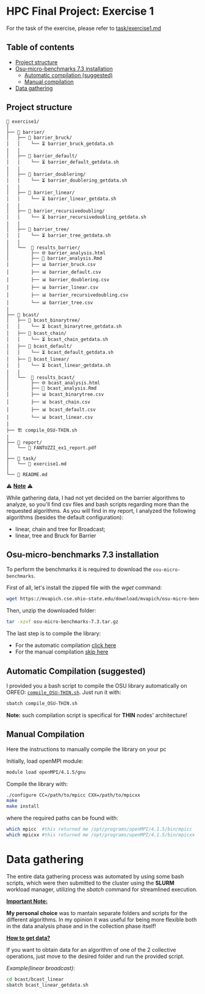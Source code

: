 # HPC Final Project: Exercise 1

For the task of the exercise, please refer to [task/exercise1.md](task/exercise1.md)

## Table of contents
- [Project structure](#project-structure)
- [Osu-micro-benchmarks 7.3 installation](#osu-micro-benchmarks-73-installation)
    - [Automatic compilation (suggested)](#automatic-compilation-suggested)
    - [Manual compilation](#manual-compilation)
- [Data gathering](#data-gathering)

## Project structure

```
📂 exercise1/
│ 
├── 📂 barrier/
│   ├── 📂 barrier_bruck/
│   │    └── ⏳ barrier_bruck_getdata.sh
│   │
│   ├── 📂 barrier_default/
│   │    └── ⏳ barrier_default_getdata.sh
│   │
│   ├── 📂 barrier_doublering/
│   │    └── ⏳ barrier_doublering_getdata.sh
│   │
│   ├── 📂 barrier_linear/
│   │    └── ⏳ barrier_linear_getdata.sh
│   │
│   ├── 📂 barrier_recursivedoubling/
│   │    └── ⏳ barrier_recursivedoubling_getdata.sh
│   │
│   ├── 📂 barrier_tree/
│   │    └── ⏳ barrier_tree_getdata.sh
│   │
│   └──  📂 results_barrier/
│        ├── 🌐 barrier_analysis.html
│        ├── 🔎 barrier_analysis.Rmd
│        ├── 📊 barrier_bruck.csv
│        ├── 📊 barrier_default.csv
│        ├── 📊 barrier_doublering.csv
│        ├── 📊 barrier_linear.csv
│        ├── 📊 barrier_recursivedoubling.csv
│        └── 📊 barrier_tree.csv
│ 
├── 📂 bcast/
│   ├── 📂 bcast_binarytree/
│   │    └── ⏳ bcast_binarytree_getdata.sh
│   ├── 📂 bcast_chain/
│   │    └── ⏳ bcast_chain_getdata.sh
│   ├── 📂 bcast_default/
│   │    └── ⏳ bcast_default_getdata.sh
│   ├── 📂 bcast_linear/
│   │    └── ⏳ bcast_linear_getdata.sh
│   │
│   └──  📂 results_bcast/
│        ├── 🌐 bcast_analysis.html
│        ├── 🔎 bcast_analysis.Rmd
│        ├── 📊 bcast_binarytree.csv
│        ├── 📊 bcast_chain.csv
│        ├── 📊 bcast_default.csv
│        └── 📊 bcast_linear.csv
│
├── 🏗️ compile_OSU-THIN.sh
│
├── 📂 report/
│   └── 📝 FANTUZZI_ex1_report.pdf
│
├── 📂 task/
│   └── 📄 exercise1.md
│
└── 📰 README.md

```

⚠️  **<u>Note</u>** ⚠️ 

While gathering data, I had not yet decided on the barrier algorithms to analyze, so you'll find csv files and bash scripts regarding more than the requested algorithms. As you will find in my report, I analyzed the following algorithms (besides the default configuration):
- linear, chain and tree for Broadcast;
- linear, tree and Bruck for Barrier

## Osu-micro-benchmarks 7.3 installation

To perform the benchmarks it is required to download the `osu-micro-benchmarks`.

First of all, let's install the zipped file with the *wget* command:

```bash
wget https://mvapich.cse.ohio-state.edu/download/mvapich/osu-micro-benchmarks-7.3.tar.gz
```

Then, unzip the downloaded folder:

```bash
tar -xzvf osu-micro-benchmarks-7.3.tar.gz
```
The last step is to compile the library:

- For the automatic compilation [click here](#automatic-compilation) 
- For the manual compilation [skip here](#manual-compilation)

## Automatic Compilation (suggested)

I provided you a bash script to compile the OSU library automatically on ORFEO: [`compile_OSU-THIN.sh`](./compile_OSU-THIN.sh). Just run it with:

```bash
sbatch compile_OSU-THIN.sh
```

**Note:** such compilation script is specifical for **THIN** nodes' architecture!

## Manual Compilation

Here the instructions to manually compile the library on your pc

Initially, load openMPI module:

```bash
module load openMPI/4.1.5/gnu
```

Compile the library with:

```bash
./configure CC=/path/to/mpicc CXX=/path/to/mpicxx
make
make install
```

where the required paths can be found with:

```bash
which mpicc  #this returned me /opt/programs/openMPI/4.1.5/bin/mpicc
which mpicxx #this returned me /opt/programs/openMPI/4.1.5/bin/mpicxx 
```

# Data gathering

The entire data gathering process was automated by using some bash scripts, which were then submitted to the cluster using the **SLURM** workload manager, utilizing the *sbatch* command for streamlined execution.

**<u>Important Note:</u>** 

**My personal choice** was to mantain separate folders and scripts for the different algorithms. In my opinion it was useful for being more flexible both in the data analysis phase and in the collection phase itself!

**<u>How to get data?</u>** 

If you want to obtain data for an algorithm of one of the 2 collective operations, just move to the desired folder and run the provided script. 

*Example(linear broadcast)*:
```bash
cd bcast/bcast_linear
sbatch bcast_linear_getdata.sh
```

